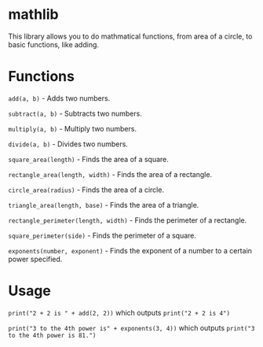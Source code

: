 # mathlib
This library allows you to do mathmatical functions, from area of a circle, to basic functions, like adding.

# Functions
`add(a, b)` - Adds two numbers.

`subtract(a, b)` - Subtracts two numbers.

`multiply(a, b)` - Multiply two numbers.

`divide(a, b)` - Divides two numbers.

`square_area(length)` - Finds the area of a square.

`rectangle_area(length, width)` - Finds the area of a rectangle.

`circle_area(radius)` - Finds the area of a circle.

`triangle_area(length, base)` - Finds the area of a triangle.

`rectangle_perimeter(length, width)` - Finds the perimeter of a rectangle.

`square_perimeter(side)` - Finds the perimeter of a square.

`exponents(number, exponent)` - Finds the exponent of a number to a certain power specified.

# Usage
`print("2 + 2 is " + add(2, 2))` which outputs `print("2 + 2 is 4")`

`print("3 to the 4th power is" + exponents(3, 4))` which outputs `print("3 to the 4th power is 81.")`


